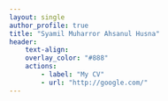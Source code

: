 ```yaml
---
layout: single
author_profile: true
title: "Syamil Muharror Ahsanul Husna"
header:
    text-align: 
    overlay_color: "#888"
    actions:
        - label: "My CV"
        - url: "http://google.com/"
---
```


